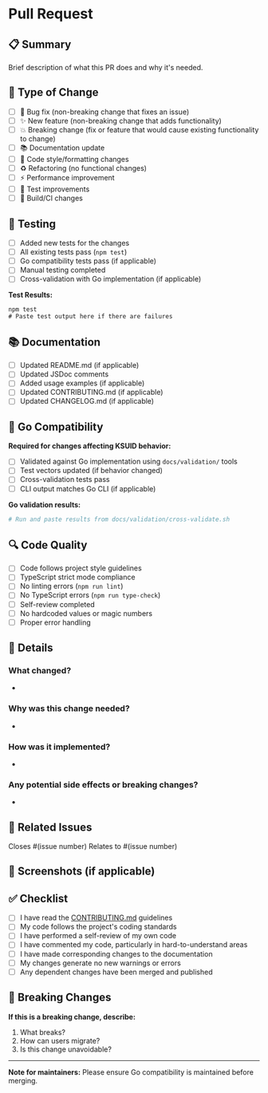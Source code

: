 # Pull Request

## 📋 Summary

Brief description of what this PR does and why it's needed.

## 🔧 Type of Change

- [ ] 🐛 Bug fix (non-breaking change that fixes an issue)
- [ ] ✨ New feature (non-breaking change that adds functionality)
- [ ] 💥 Breaking change (fix or feature that would cause existing functionality to change)
- [ ] 📚 Documentation update
- [ ] 🎨 Code style/formatting changes
- [ ] ♻️ Refactoring (no functional changes)
- [ ] ⚡ Performance improvement
- [ ] 🧪 Test improvements
- [ ] 🔧 Build/CI changes

## 🧪 Testing

- [ ] Added new tests for the changes
- [ ] All existing tests pass (`npm test`)
- [ ] Go compatibility tests pass (if applicable)
- [ ] Manual testing completed
- [ ] Cross-validation with Go implementation (if applicable)

**Test Results:**

```
npm test
# Paste test output here if there are failures
```

## 📚 Documentation

- [ ] Updated README.md (if applicable)
- [ ] Updated JSDoc comments
- [ ] Added usage examples (if applicable)
- [ ] Updated CONTRIBUTING.md (if applicable)
- [ ] Updated CHANGELOG.md (if applicable)

## 🎯 Go Compatibility

**Required for changes affecting KSUID behavior:**

- [ ] Validated against Go implementation using `docs/validation/` tools
- [ ] Test vectors updated (if behavior changed)
- [ ] Cross-validation tests pass
- [ ] CLI output matches Go CLI (if applicable)

**Go validation results:**

```bash
# Run and paste results from docs/validation/cross-validate.sh
```

## 🔍 Code Quality

- [ ] Code follows project style guidelines
- [ ] TypeScript strict mode compliance
- [ ] No linting errors (`npm run lint`)
- [ ] No TypeScript errors (`npm run type-check`)
- [ ] Self-review completed
- [ ] No hardcoded values or magic numbers
- [ ] Proper error handling

## 📖 Details

### What changed?

-

### Why was this change needed?

-

### How was it implemented?

-

### Any potential side effects or breaking changes?

-

## 🔗 Related Issues

Closes #(issue number) Relates to #(issue number)

## 📸 Screenshots (if applicable)

<!-- Add screenshots for UI changes or CLI output -->

## ✅ Checklist

- [ ] I have read the [CONTRIBUTING.md](CONTRIBUTING.md) guidelines
- [ ] My code follows the project's coding standards
- [ ] I have performed a self-review of my own code
- [ ] I have commented my code, particularly in hard-to-understand areas
- [ ] I have made corresponding changes to the documentation
- [ ] My changes generate no new warnings or errors
- [ ] Any dependent changes have been merged and published

## 🚨 Breaking Changes

**If this is a breaking change, describe:**

1. What breaks?
2. How can users migrate?
3. Is this change unavoidable?

---

**Note for maintainers:** Please ensure Go compatibility is maintained before merging.
